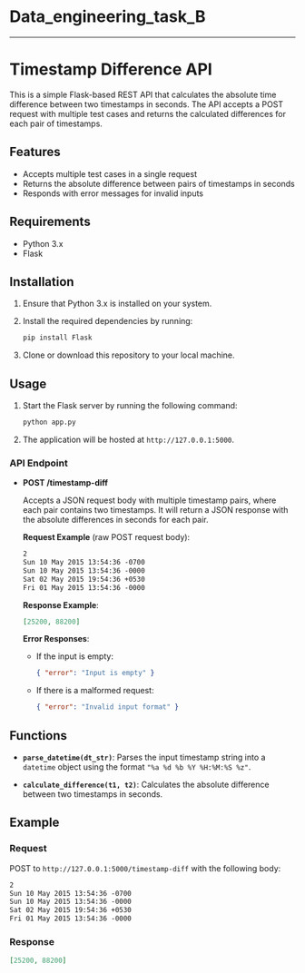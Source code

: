 # Data_engineering_task_B
---

# Timestamp Difference API

This is a simple Flask-based REST API that calculates the absolute time difference between two timestamps in seconds. The API accepts a POST request with multiple test cases and returns the calculated differences for each pair of timestamps.

## Features

- Accepts multiple test cases in a single request
- Returns the absolute difference between pairs of timestamps in seconds
- Responds with error messages for invalid inputs

## Requirements

- Python 3.x
- Flask

## Installation

1. Ensure that Python 3.x is installed on your system.
2. Install the required dependencies by running:
   ```bash
   pip install Flask
   ```

3. Clone or download this repository to your local machine.

## Usage

1. Start the Flask server by running the following command:
   ```bash
   python app.py
   ```

2. The application will be hosted at `http://127.0.0.1:5000`.

### API Endpoint

- **POST /timestamp-diff**

    Accepts a JSON request body with multiple timestamp pairs, where each pair contains two timestamps. It will return a JSON response with the absolute differences in seconds for each pair.

    **Request Example** (raw POST request body):
    ```txt
    2
    Sun 10 May 2015 13:54:36 -0700
    Sun 10 May 2015 13:54:36 -0000
    Sat 02 May 2015 19:54:36 +0530
    Fri 01 May 2015 13:54:36 -0000
    ```

    **Response Example**:
    ```json
    [25200, 88200]
    ```

    **Error Responses**:
    - If the input is empty:
      ```json
      { "error": "Input is empty" }
      ```
    - If there is a malformed request:
      ```json
      { "error": "Invalid input format" }
      ```

## Functions

- **`parse_datetime(dt_str)`**: Parses the input timestamp string into a `datetime` object using the format `"%a %d %b %Y %H:%M:%S %z"`.
  
- **`calculate_difference(t1, t2)`**: Calculates the absolute difference between two timestamps in seconds.

## Example

### Request

POST to `http://127.0.0.1:5000/timestamp-diff` with the following body:

```txt
2
Sun 10 May 2015 13:54:36 -0700
Sun 10 May 2015 13:54:36 -0000
Sat 02 May 2015 19:54:36 +0530
Fri 01 May 2015 13:54:36 -0000
```

### Response

```json
[25200, 88200]
```

